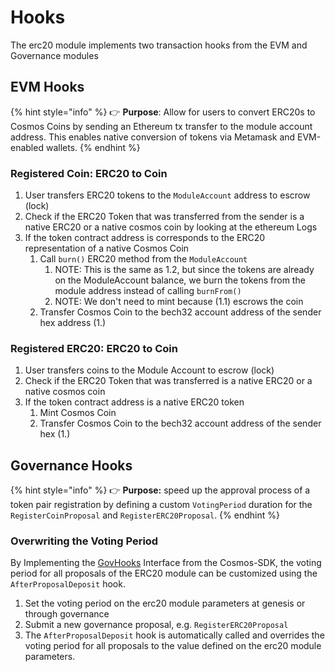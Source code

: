 # Hooks

The erc20 module implements two transaction hooks from the EVM and Governance modules

## EVM Hooks

{% hint style="info" %}
👉 **Purpose**: Allow for users to convert ERC20s to Cosmos Coins by sending an Ethereum tx transfer to the module account address. This enables native conversion of tokens via Metamask and EVM-enabled wallets.
{% endhint %}

### Registered Coin: ERC20 to Coin

1. User transfers ERC20 tokens to the `ModuleAccount` address to escrow (lock)
2. Check if the ERC20 Token that was transferred from the sender is a native ERC20 or a native cosmos coin by looking at the ethereum Logs
3. If the token contract address is corresponds to the ERC20 representation of a native Cosmos Coin
   1. Call `burn()` ERC20 method from the `ModuleAccount`
      1. NOTE: This is the same as 1.2, but since the tokens are already on the ModuleAccount balance, we burn the tokens from the module address instead of calling `burnFrom()`
      2. NOTE: We don't need to mint because (1.1) escrows the coin
   2. Transfer Cosmos Coin to the bech32 account address of the sender hex address (1.)

### Registered ERC20: ERC20 to Coin

1. User transfers coins to the Module Account to escrow (lock)
2. Check if the ERC20 Token that was transferred is a native ERC20 or a native cosmos coin
3. If the token contract address is a native ERC20 token
   1. Mint Cosmos Coin
   2. Transfer Cosmos Coin to the bech32 account address of the sender hex (1.)

## Governance Hooks

{% hint style="info" %}
👉 **Purpose:** speed up the approval process of a token pair registration by defining a custom `VotingPeriod` duration for the `RegisterCoinProposal` and `RegisterERC20Proposal`.
{% endhint %}

### Overwriting the Voting Period

By Implementing the [GovHooks](https://github.com/cosmos/cosmos-sdk/blob/86474748888204515f59aaeab9be295066563f46/x/gov/types/expected\_keepers.go#L57) Interface from the Cosmos-SDK, the voting period for all proposals of the ERC20 module can be customized using the `AfterProposalDeposit` hook.

1. Set the voting period on the erc20 module parameters at genesis or through governance
2. Submit a new governance proposal, e.g. `RegisterERC20Proposal`
3. The `AfterProposalDeposit` hook is automatically called and overrides the voting period for all proposals to the value defined on the erc20 module parameters.
